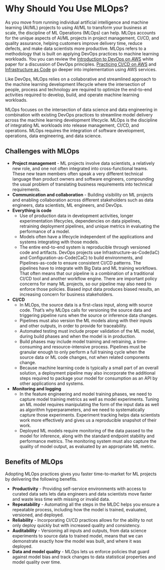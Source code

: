 # Why Should You Use MLOps?<a name="sagemaker-projects-why"></a>

As you move from running individual artificial intelligence and machine learning \(AI/ML\) projects to using AI/ML to transform your business at scale, the discipline of ML Operations \(MLOps\) can help\. MLOps accounts for the unique aspects of AI/ML projects in project management, CI/CD, and quality assurance, helping customers improve delivery time, reduce defects, and make data scientists more productive\. MLOps refers to a methodology that is built on applying DevOps practices to machine learning workloads\. You you can review the [Introduction to DevOps on AWS](https://docs.aws.amazon.com/https://docs.aws.amazon.com/whitepapers/latest/introduction-devops-aws/welcome.html?did=wp_card) white paper for a discussion of DevOps principles\. [Practicing CI/CD on AWS](https://d1.awsstatic.com/whitepapers/DevOps/practicing-continuous-integration-continuous-delivery-on-AWS.pdf) and [Infrastructure as Code](https://d1.awsstatic.com/whitepapers/DevOps/infrastructure-as-code.pdf) go deeper into implementation using AWS services\.

Like DevOps, MLOps relies on a collaborative and streamlined approach to the machine learning development lifecycle where the intersection of people, process and technology are required to optimize the end\-to\-end activities required to develop, build, and operate machine learning workloads\.

MLOps focuses on the intersection of data science and data engineering in combination with existing DevOps practices to streamline model delivery across the machine learning development lifecycle\. MLOps is the discipline of integrating ML workloads into release management, CI/CD, and operations\. MLOps requires the integration of software development, operations, data engineering, and data science\.

## Challenges with MLOps<a name="sagemaker-projects-why-challenges"></a>
+ **Project management** \- ML projects involve data scientists, a relatively new role, and one not often integrated into cross\-functional teams\. These new team members often speak a very different technical language than product owners and software engineers, compounding the usual problem of translating business requirements into technical requirements\. 
+ **Communication and collaboration** \- Building visibility on ML projects and enabling collaboration across different stakeholders such as data engineers, data scientists, ML engineers, and DevOps\.
+ **Everything is code**
  + Use of production data in development activities, longer experimentation lifecycles, dependencies on data pipelines, retraining deployment pipelines, and unique metrics in evaluating the performance of a model\.
  + Models often have a lifecycle independent of the applications and systems integrating with those models\. 
  + The entire end\-to\-end system is reproducible through versioned code and artifacts\. DevOps projects use Infrastructure\-as\-Code\(IaC\) and Configuration\-as\-Code\(CaC\) to build environments, and Pipelines\-as\-code to ensure consistent CI/CD patterns\. The pipelines have to integrate with Big Data and ML training workflows\. That often means that our pipeline is a combination of a traditional CI/CD tool and another workflow engine\. There are important policy concerns for many ML projects, so our pipeline may also need to enforce those policies\. Biased input data produces biased results, an increasing concern for business stakeholders\.
+ **CI/CD**
  + In MLOps, the source data is a first\-class input, along with source code\. That’s why MLOps calls for versioning the source data and triggering pipeline runs when the source or inference data changes\. 
  + Pipelines must also version the ML models along with their inputs and other outputs, in order to provide for traceability\. 
  + Automated testing must include proper validation of the ML model, during build phases and when the model is in production\.
  + Build phases may include model training and retraining, a time\-consuming and resource\-intensive process\. Pipelines must be granular enough to only perform a full training cycle when the source data or ML code changes, not when related components change\.
  + Because machine learning code is typically a small part of an overall solution, a deployment pipeline may also incorporate the additional steps required to package your model for consumption as an API by other applications and systems\.
+ **Monitoring and logging**
  + In the feature engineering and model training phases, we need to capture model training metrics as well as model experiments\. Tuning an ML model requires manipulating the form of the input data as well as algorithm hyperparameters, and we need to systematically capture those experiments\. Experiment tracking helps data scientists work more effectively and gives us a reproducible snapshot of their work\.
  + Deployed ML models require monitoring of the data passed to the model for inference, along with the standard endpoint stability and performance metrics\. The monitoring system must also capture the quality of model output, as evaluated by an appropriate ML metric\. 

## Benefits of MLOps<a name="sagemaker-projects-benefits"></a>

Adopting MLOps practices gives you faster time\-to\-market for ML projects by delivering the following benefits\.
+ **Productivity** \- Providing self\-service environments with access to curated data sets lets data engineers and data scientists move faster and waste less time with missing or invalid data\.
+ **Repeatability** \- Automating all the steps in the MLDC helps you ensure a repeatable process, including how the model is trained, evaluated, versioned, and deployed\. 
+ **Reliability** \- Incorporating CI/CD practices allows for the ability to not only deploy quickly but with increased quality and consistency\. 
+ **Auditability** \- Versioning all inputs and outputs, from data science experiments to source data to trained model, means that we can demonstrate exactly how the model was built, and where it was deployed\.
+ **Data and model quality** \- MLOps lets us enforce policies that guard against model bias and track changes to data statistical properties and model quality over time\. 